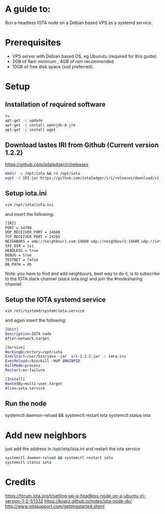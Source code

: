 # A guide to:
Run a headless IOTA node on a Debian based VPS as a systemd service.

# Prerequisites
- VPS server with Debian based OS, eg Ubunutu (required for this guide)  
- 2GB of Ram minimum , 4GB of ram recommended
- 10GB of free disk space (ssd preferred).

# Setup
## Installation of required software
``` sh
su -
apt-get -y update
apt-get -y install openjdk-8-jre
apt-get -y install wget
```

## Download lastes IRI from Github (Current version 1.2.2)
https://github.com/iotaledger/iri/releases
``` sh
mkdir -p /opt/iota && cd /opt/iota
wget -O IRI.jar https://github.com/iotaledger/iri/releases/download/v1.2.2/iri-1.2.2.jar
```
## Setup iota.ini
``` sh
vim /opt/iota/iota.ini
```
and insert the following:
``` sh
[IRI]
PORT = 14700
UDP_RECEIVER_PORT = 14600
TCP_RECEIVER_PORT = 14265
NEIGHBORS = udp://neighbour1.com:14600 udp://neighbour2:14600 udp://iota.neighbour3:14800
IXI_DIR = ixi
HEADLESS = true
DEBUG = true
TESTNET = false
DB_PATH = db
```
Note: you have to find and add neighbours, best way to do it, is to subscribe to the IOTA slack channel (slack.iota.org) and join the #nodesharing channel.

## Setup the IOTA systemd service
``` sh
vim /etc/systemd/system/iota.service
```
and again insert the following:
``` sh
[Unit]
Description=IOTA node
After=network.target

[Service]
WorkingDirectory=/opt/iota
ExecStart=/usr/bin/java -jar  iri-1.2.2.jar -c iota.ini 
ExecReload=/bin/kill -HUP $MAINPID
KillMode=process
Restart=on-failure

[Install]
WantedBy=multi-user.target
Alias=iota.service
```

## Run the node
systemctl daemon-reload && systemctl restart iota
systemctl status iota

# Add new neighbors
just add the address in /opt/iota/iota.ini
and restart the iota service
``` sh
systemctl daemon-reload && systemctl restart iota
systemctl status iota
```
# Credits
https://forum.iota.org/t/setting-up-a-headless-node-on-a-ubuntu-iri-version-1-2-1/1332
https://knarz.github.io/notes/iota-node-do/
http://www.iotasupport.com/gettingstarted.shtml
